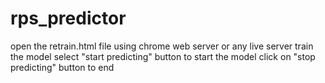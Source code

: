 # rps_predictor
open the retrain.html file using chrome web server or any live server
train the model 
select "start predicting" button to start the model
click on "stop predicting" button to end
